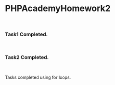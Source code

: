 # PHPAcademyHomework2
<br>
<h3>Task1 Completed.</h3>
<br>
<h3>Task2 Completed.</h3>
<br>

Tasks completed using for loops.
